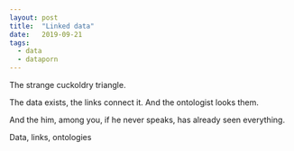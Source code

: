 ```yaml
---
layout: post
title:  "Linked data"
date:   2019-09-21
tags:
  - data
  - dataporn
---
```


The strange cuckoldry triangle.

The data exists, the links connect it. And the ontologist looks them.

And the him, among you, if he never speaks, has already seen everything.

Data, links, ontologies
